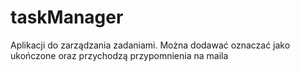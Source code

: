 # taskManager
Aplikacji do zarządzania zadaniami. Można dodawać oznaczać jako ukończone oraz przychodzą przypomnienia na maila 
